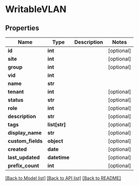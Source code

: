 # WritableVLAN

## Properties
Name | Type | Description | Notes
------------ | ------------- | ------------- | -------------
**id** | **int** |  | [optional] 
**site** | **int** |  | [optional] 
**group** | **int** |  | [optional] 
**vid** | **int** |  | 
**name** | **str** |  | 
**tenant** | **int** |  | [optional] 
**status** | **str** |  | [optional] 
**role** | **int** |  | [optional] 
**description** | **str** |  | [optional] 
**tags** | **list[str]** |  | [optional] 
**display_name** | **str** |  | [optional] 
**custom_fields** | **object** |  | [optional] 
**created** | **date** |  | [optional] 
**last_updated** | **datetime** |  | [optional] 
**prefix_count** | **int** |  | [optional] 

[[Back to Model list]](../README.md#documentation-for-models) [[Back to API list]](../README.md#documentation-for-api-endpoints) [[Back to README]](../README.md)


